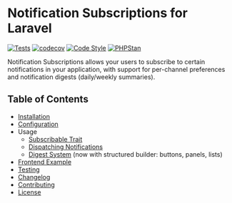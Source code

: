 # Notification Subscriptions for Laravel

[![Tests](https://github.com/humweb/notification-subscriptions/actions/workflows/run-tests.yml/badge.svg)](https://github.com/humweb/notification-subscriptions/actions/workflows/run-tests.yml)
[![codecov](https://codecov.io/gh/humweb/notification-subscriptions/graph/badge.svg)](https://codecov.io/gh/humweb/notification-subscriptions)
[![Code Style](https://github.com/humweb/notification-subscriptions/actions/workflows/fix-php-code-style-issues.yml/badge.svg)](https://github.com/humweb/notification-subscriptions/actions/workflows/fix-php-code-style-issues.yml)
[![PHPStan](https://github.com/humweb/notification-subscriptions/actions/workflows/phpstan.yml/badge.svg)](https://github.com/humweb/notification-subscriptions/actions/workflows/phpstan.yml)

Notification Subscriptions allows your users to subscribe to certain notifications in your application, with support for per-channel preferences and notification digests (daily/weekly summaries).

## Table of Contents

-   [Installation](./installation.md)
-   [Configuration](./configuration.md)
-   Usage
    -   [Subscribable Trait](./usage/subscribable-trait.md)
    -   [Dispatching Notifications](./usage/dispatching-notifications.md)
    -   [Digest System](./usage/digest-system.md) (now with structured builder: buttons, panels, lists)
-   [Frontend Example](./frontend-example.md)
-   [Testing](./testing.md)
-   [Changelog](./changelog.md)
-   [Contributing](./contributing.md)
-   [License](./license.md)
